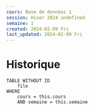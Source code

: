 ```yaml
---
cours: Base de données 1
session: Hiver 2024 undefined
semaine: 1
created: 2024-02-09 Fri
last_updated: 2024-02-09 Fri
---
```

# Historique
```dataview
TABLE WITHOUT ID
    file
WHERE 
	cours = this.cours
	AND semaine = this.semaine
```
